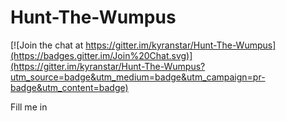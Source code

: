 # Hunt-The-Wumpus

[![Join the chat at https://gitter.im/kyranstar/Hunt-The-Wumpus](https://badges.gitter.im/Join%20Chat.svg)](https://gitter.im/kyranstar/Hunt-The-Wumpus?utm_source=badge&utm_medium=badge&utm_campaign=pr-badge&utm_content=badge)

Fill me in
